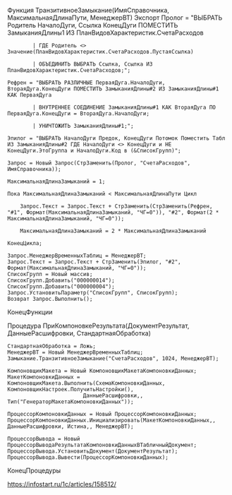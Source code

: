 Функция ТранзитивноеЗамыкание(ИмяСправочника, МаксимальнаяДлинаПути, МенеджерВТ) Экспорт
	Пролог = "ВЫБРАТЬ Родитель НачалоДуги, Ссылка КонецДуги ПОМЕСТИТЬ ЗамыканияДлины1 ИЗ ПланВидовХарактеристик.СчетаРасходов
	
			| ГДЕ Родитель <> Значение(ПланВидовХарактеристик.СчетаРасходов.ПустаяСсылка) 
			
			| ОБЪЕДИНИТЬ ВЫБРАТЬ Ссылка, Ссылка ИЗ ПланВидовХарактеристик.СчетаРасходов;";
			
    Рефрен = "ВЫБРАТЬ РАЗЛИЧНЫЕ ПерваяДуга.НачалоДуги, ВтораяДуга.КонецДуги ПОМЕСТИТЬ ЗамыканияДлины#2 ИЗ ЗамыканияДлины#1 КАК ПерваяДуга

            | ВНУТРЕННЕЕ СОЕДИНЕНИЕ ЗамыканияДлины#1 КАК ВтораяДуга ПО ПерваяДуга.КонецДуги = ВтораяДуга.НачалоДуги;

            | УНИЧТОЖИТЬ ЗамыканияДлины#1;";
	
    Эпилог = "ВЫБРАТЬ НачалоДуги Предок, КонецДуги Потомок Поместить Табл ИЗ ЗамыканияДлины#2 ГДЕ НачалоДуги <> КонецДуги и НЕ КонецДуги.ЭтоГруппа и НачалоДуги.Код в (&СписокГрупп)";

    Запрос = Новый Запрос(СтрЗаменить(Пролог, "СчетаРасходов", ИмяСправочника));

    МаксимальнаяДлинаЗамыканий = 1;

    Пока МаксимальнаяДлинаЗамыканий < МаксимальнаяДлинаПути Цикл

        Запрос.Текст = Запрос.Текст + СтрЗаменить(СтрЗаменить(Рефрен, "#1", Формат(МаксимальнаяДлинаЗамыканий, "ЧГ=0")), "#2", Формат(2 * МаксимальнаяДлинаЗамыканий, "ЧГ=0"));

        МаксимальнаяДлинаЗамыканий = 2 * МаксимальнаяДлинаЗамыканий

    КонецЦикла;
	
	Запрос.МенеджерВременныхТаблиц = МенеджерВТ;
    Запрос.Текст = Запрос.Текст + СтрЗаменить(Эпилог, "#2", Формат(МаксимальнаяДлинаЗамыканий, "ЧГ=0")); 
	СписокГрупп = Новый массив;
	СписокГрупп.Добавить("000000014");
	СписокГрупп.Добавить("000000004");
	Запрос.УстановитьПараметр("СписокГрупп", СписокГрупп);
    Возврат Запрос.Выполнить();

КонецФункции   



Процедура ПриКомпоновкеРезультата(ДокументРезультат, ДанныеРасшифровки, СтандартнаяОбработка)
		
	СтандартнаяОбработка = Ложь;
	МенеджерВТ = Новый МенеджерВременныхТаблиц;
	Замыкание.ТранзитивноеЗамыкание("СчетаРасходов", 1024, МенеджерВТ);
	
	КомпоновщикМакета = Новый КомпоновщикМакетаКомпоновкиДанных;
	МакетКомпоновкиДанных = КомпоновщикМакета.Выполнить(СхемаКомпоновкиДанных, КомпоновщикНастроек.ПолучитьНастройки(), 
							ДанныеРасшифровки,, Тип("ГенераторМакетаКомпоновкиДанных"));
	
	ПроцессорКомпоновкиДанных = Новый ПроцессорКомпоновкиДанных;
	ПроцессорКомпоновкиДанных.Инициализировать(МакетКомпоновкиДанных,, ДанныеРасшифровки, Истина,, МенеджерВТ);
	
	ПроцессорВывода = Новый ПроцессорВыводаРезультатаКомпоновкиДанныхВТабличныйДокумент;
	ПроцессорВывода.УстановитьДокумент(ДокументРезультат);
	ПроцессорВывода.Вывести(ПроцессорКомпоновкиДанных);
								
КонецПроцедуры
                      

https://infostart.ru/1c/articles/158512/
